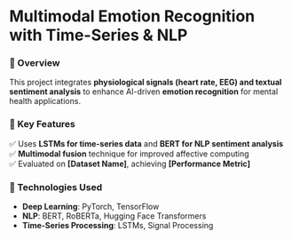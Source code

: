 # Multimodal Emotion Recognition with Time-Series & NLP  
### 🔹 Overview  
This project integrates **physiological signals (heart rate, EEG) and textual sentiment analysis** to enhance AI-driven **emotion recognition** for mental health applications.  

### 🔹 Key Features  
✅ Uses **LSTMs for time-series data** and **BERT for NLP sentiment analysis**  
✅ **Multimodal fusion** technique for improved affective computing  
✅ Evaluated on **[Dataset Name]**, achieving **[Performance Metric]**  

### 🔹 Technologies Used  
- **Deep Learning**: PyTorch, TensorFlow  
- **NLP**: BERT, RoBERTa, Hugging Face Transformers  
- **Time-Series Processing**: LSTMs, Signal Processing

